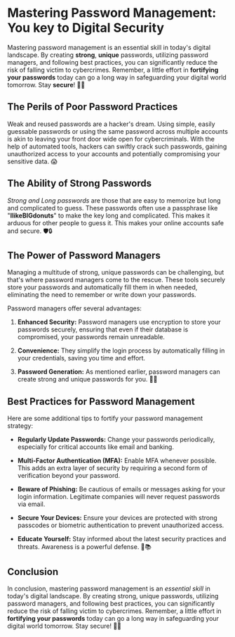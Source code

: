 # Mastering Password Management: You key to Digital Security


Mastering password management is an essential skill in today's digital landscape. By creating **strong**, **unique** passwords, utilizing password managers, and following best practices, you can significantly reduce the risk of falling victim to cybercrimes. Remember, a little effort in **fortifying your passwords** today can go a long way in safeguarding your digital world tomorrow. Stay **secure**! 🔐💡

## The Perils of Poor Password Practices
Weak and reused passwords are a hacker's dream. Using simple, easily guessable passwords or using the same password across multiple accounts is akin to leaving your front door wide open for cybercriminals. With the help of automated tools, hackers can swiftly crack such passwords, gaining unauthorized access to your accounts and potentially compromising your sensitive data. 😱

## The Ability of Strong Passwords
*Strong and Long passwords* are those that are easy to memorize but  long and complicated to guess. These passwords often use a passphrase like "**IlikeBIGdonuts**" to make the key long and complicated. This makes it arduous for other people to guess it. This makes your online accounts safe and secure. 🛡️🔒

## The Power of Password Managers
Managing a multitude of strong, unique passwords can be challenging, but that's where password managers come to the rescue. These tools securely store your passwords and automatically fill them in when needed, eliminating the need to remember or write down your passwords.

Password managers offer several advantages:

1. **Enhanced Security:** Password managers use encryption to store your passwords securely, ensuring that even if their database is compromised, your passwords remain unreadable.

2. **Convenience:** They simplify the login process by automatically filling in your credentials, saving you time and effort.

3. **Password Generation:** As mentioned earlier, password managers can create strong and unique passwords for you. 💪🔐

## Best Practices for Password Management
Here are some additional tips to fortify your password management strategy:

- **Regularly Update Passwords:** Change your passwords periodically, especially for critical accounts like email and banking.

- **Multi-Factor Authentication (MFA):** Enable MFA whenever possible. This adds an extra layer of security by requiring a second form of verification beyond your password.

- **Beware of Phishing:** Be cautious of emails or messages asking for your login information. Legitimate companies will never request passwords via email.

- **Secure Your Devices:** Ensure your devices are protected with strong passcodes or biometric authentication to prevent unauthorized access.

- **Educate Yourself:** Stay informed about the latest security practices and threats. Awareness is a powerful defense. 🧠📚

## Conclusion

In conclusion, mastering password management is an *essential skill* in today's digital landscape. By creating strong, unique passwords, utilizing password managers, and following best practices, you can significantly reduce the risk of falling victim to cybercrimes. Remember, a little effort in **fortifying your passwords** today can go a long way in safeguarding your digital world tomorrow. Stay secure! 🔐💡


